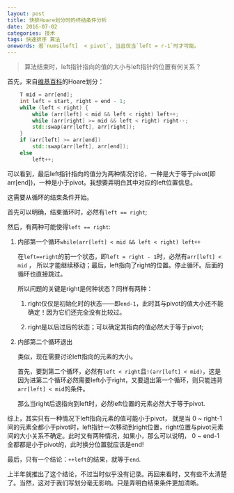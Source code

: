 ```yaml
---
layout: post
title: 快排Hoare划分时的终结条件分析
date: 2016-07-02
categories: 技术 
tags: 快速排序 算法
onewords: 若`nums[left]  < pivot`, 当且仅当`left = r-1`时才可能。
---
```

> 算法结束时，left指针指向的值的大小与left指针的位置有何关系？

首先，来自[维基百科](https://zh.wikipedia.org/wiki/%E5%BF%AB%E9%80%9F%E6%8E%92%E5%BA%8F)的Hoare划分：

```cpp
    T mid = arr[end];
    int left = start, right = end - 1;
    while (left < right) {
        while (arr[left] < mid && left < right) left++;
        while (arr[right] >= mid && left < right) right--;
        std::swap(arr[left], arr[right]);
    }
    if (arr[left] >= arr[end])
        std::swap(arr[left], arr[end]);
    else
        left++;
```

可以看到，最后left指针指向的值分为两种情况讨论，一种是大于等于pivot(即arr[end])，一种是小于pivot。我想要弄明白其中对应的left位置信息。

这需要从循环的结束条件开始。

首先可以明确，结束循环时，必然有`left == right`;

然后，有两种可能使得`left == right`:

1. 内部第一个循环`while(arr[left] < mid && left < right) left++` 

    在`left==right`的前一个状态，即`left = right - 1`时，必然有`arr[left] < mid` ， 所以才能继续移动；最后，left指向了right的位置。停止循环。后面的循环也直接跳过。

    所以问题的关键是right是何种状态？同样有两种：

    1. right仅仅是初始化时的状态——即`end-1`，此时其与pivot的值大小还不能确定！因为它们还完全没有比较过。

    2. right是以后过后的状态；可以确定其指向的值必然大于等于pivot;

2. 内部第二个循环退出

    类似，现在需要讨论left指向的元素的大小。

    首先，要到第二个循环，必然有`left < right`且`!(arr[left] < mid)`，这是因为进第二个循环必然需要left小于right，又要退出第一个循环，则只能违背`arr[left] < mid`的条件。

    那么当right后退指向到left时，必然left位置的元素必然大于等于pivot.

综上，其实只有一种情况下left指向元素的值可能小于pivot， 就是当 0 ~ right-1 间的元素全都小于pivot时，left指针一次移动到right位置，right位置与pivot元素间的大小关系不确定。此时又有两种情况，如果小，那么可以说明， 0 ~ end-1 全都都是小于pivot的，此时换分位置就应该是end! 

最后，只有一个结论：`++left`的结果，就等于`end`.

上半年就推出了这个结论，不过当时似乎没有记录。再回来看时，又有些不太清楚了。当然，这对于我们写划分毫无影响。只是弄明白结束条件更加清晰。